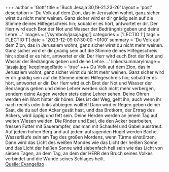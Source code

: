 +++
author = 'Gott'
title = 'Buch Jesaja 30,19-21.23-26'
layout = 'post'
description = 'Du Volk auf dem Zion, das in Jerusalem wohnt, ganz sicher wirst du nicht mehr weinen. Ganz sicher wird er dir gnädig sein auf die Stimme deines Hilfegeschreis hin; sobald er es hört, antwortet er dir. Der Herr wird euch Brot der Not und Wasser der Bedrängnis geben und deine Lehre....'
images = ['/symbols/jasaja.jpg']
categories = ['LECTIO 1']
tags = ['LECTIO 1']
date = '2023-12-09 07:30:00 +0100'
summary = 'Du Volk auf dem Zion, das in Jerusalem wohnt, ganz sicher wirst du nicht mehr weinen. Ganz sicher wird er dir gnädig sein auf die Stimme deines Hilfegeschreis hin; sobald er es hört, antwortet er dir. Der Herr wird euch Brot der Not und Wasser der Bedrängnis geben und deine Lehre....'
linkedsummaryImage = 'jasaja.jpg'
keepImageRatio = 'true'
+++
Du Volk auf dem Zion, das in Jerusalem wohnt, ganz sicher wirst du nicht mehr weinen. Ganz sicher wird er dir gnädig sein auf die Stimme deines Hilfegeschreis hin; sobald er es hört, antwortet er dir.
Der Herr wird euch Brot der Not und Wasser der Bedrängnis geben und deine Lehrer werden sich nicht mehr verbergen, sondern deine Augen werden stets deine Lehrer sehen.<!--more-->
Deine Ohren werden ein Wort hinter dir hören: Dies ist der Weg, geht ihn, auch wenn ihr nach rechts oder links abbiegen wolltet!
Dann wird er Regen geben deiner Saat, die du auf den Acker gesät hast, und das Brotkorn, der Ertrag des Ackers, wird üppig und fett sein. Deine Herden werden an jenem Tag auf weiten Wiesen weiden.
Die Rinder und Esel, die den Acker bearbeiten, fressen Futter mit Sauerampfer, das man mit Schaufel und Gabel ausstreut.
Auf jedem hohen Berg und auf jedem aufragenden Hügel werden Bäche, Wasserläufe sein am Tag des großen Mordens, wenn Türme einstürzen.
Dann wird das Licht des weißen Mondes wie das Licht der heißen Sonne und das Licht der heißen Sonne wird siebenfach hell sein wie das Licht von sieben Tagen, an dem Tag, an dem der HERR den Bruch seines Volkes verbindet und die Wunde seines Schlages heilt.<br> [Quelle: Evangelizo](https://evangeliumtagfuertag.org/DE/gospel)